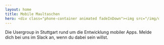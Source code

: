 ```yaml
---
layout: home
title: Mobile Maultaschen
hero: <div class="phone-container animated fadeInDown"><img src="/img/dagif.gif" /></div>
---
```

Die Usergroup in Stuttgart rund um die Entwicklung mobiler Apps. Melde dich bei uns im Slack an, wenn du dabei sein willst. 